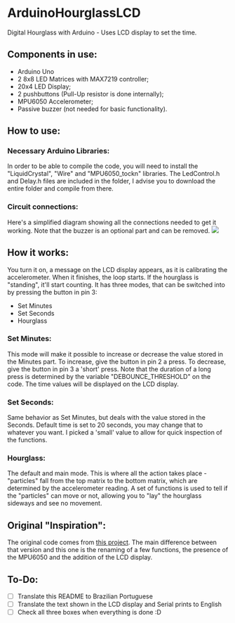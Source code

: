 # ArduinoHourglassLCD
 Digital Hourglass with Arduino - Uses LCD display to set the time.
## Components in use:
 - Arduino Uno
 - 2 8x8 LED Matrices with MAX7219 controller;
 - 20x4 LED Display;
 - 2 pushbuttons (Pull-Up resistor is done internally);
 - MPU6050 Accelerometer;
 - Passive buzzer (not needed for basic functionality).
## How to use:
### Necessary Arduino Libraries:
In order to be able to compile the code, you will need to install the "LiquidCrystal", "Wire" and "MPU6050_tockn" libraries. The LedControl.h and Delay.h files are included in the folder, I advise you to download the entire folder and compile from there.
### Circuit connections:
Here's a simplified diagram showing all the connections needed to get it working. Note that the buzzer is an optional part and can be removed.
![](/assets/images/Diagrama-EN.jpg)
## How it works:
You turn it on, a message on the LCD display appears, as it is calibrating the accelerometer. When it finishes, the loop starts. If the hourglass is "standing", it'll start counting. It has three modes, that can be switched into by pressing the button in pin 3:
- Set Minutes
- Set Seconds
- Hourglass
### Set Minutes:
This mode will make it possible to increase or decrease the value stored in the Minutes part. To increase, give the button in pin 2 a press. To decrease, give the button in pin 3 a 'short' press. Note that the duration of a long press is determined by the variable "DEBOUNCE_THRESHOLD" on the code. The time values will be displayed on the LCD display. 
### Set Seconds:
Same behavior as Set Minutes, but deals with the value stored in the Seconds. Default time is set to 20 seconds, you may change that to whatever you want. I picked a 'small' value to allow for quick inspection of the functions. 
### Hourglass:
The default and main mode. This is where all the action takes place - "particles" fall from the top matrix to the bottom matrix, which are determined by the accelerometer reading. A set of functions is used to tell if the "particles" can move or not, allowing you to "lay" the hourglass sideways and see no movement. 

## Original "Inspiration":
The original code comes from [this project](https://www.instructables.com/Arduino-Hourglass/). The main difference between that version and this one is the renaming of a few functions, the presence of the MPU6050 and the addition of the LCD display. 

## To-Do:
- [ ] Translate this README to Brazilian Portuguese
- [ ] Translate the text shown in the LCD display and Serial prints to English
- [ ] Check all three boxes when everything is done :D